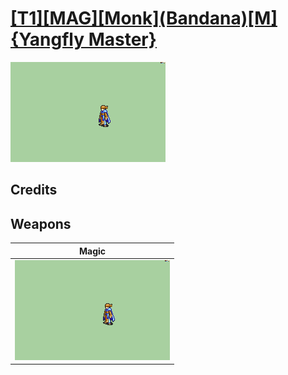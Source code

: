 # [\[T1\]\[MAG\]\[Monk\]\(Bandana\)\[M\]{Yangfly Master}](./)

<img src="./6.%20Magic/Magic_000.png" alt="[T1][MAG][Monk](Bandana)[M]{Yangfly Master} standing" />

## Credits



## Weapons


|Magic |
|  :---: |
| <img alt="Magic animation" src="./6.%20Magic/Magic.gif" /> |
